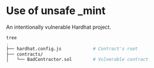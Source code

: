 # Use of unsafe _mint
An intentionally vulnerable Hardhat project.

```bash
tree
.
├── hardhat.config.js            # Contract's root
├── contracts/                                    
│   └── BadContractor.sol        # Vulnerable contract
```
